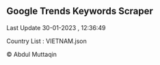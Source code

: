 

## Google Trends Keywords Scraper 
 
Last Update 30-01-2023 , 12:36:49

Country List :
VIETNAM.json



© Abdul Muttaqin 
